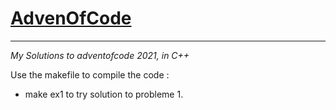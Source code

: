 # <u>AdvenOfCode</u>

-------------

*My Solutions to adventofcode 2021, in C++*

Use the makefile to compile the code : 

- make ex1 to try solution to probleme 1.
